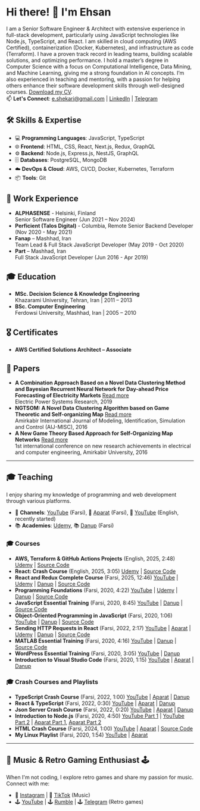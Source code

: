 # Hi there! 👋 I'm Ehsan
I am a Senior Software Engineer & Architect with extensive experience in full-stack development, particularly using JavaScript technologies like Node.js, TypeScript, and React. I am skilled in cloud computing (AWS Certified), containerization (Docker, Kubernetes), and infrastructure as code (Terraform). I have a proven track record in leading teams, building scalable solutions, and optimizing performance. I hold a master’s degree in Computer Science with a focus on Computational Intelligence, Data Mining, and Machine Learning, giving me a strong foundation in AI concepts. I’m also experienced in teaching and mentoring, with a passion for helping others enhance their software development skills through well-designed courses. [Download my CV](https://drive.google.com/file/d/1HZor8l0PEvMysKzaYU_3OOQsgRXACens/view?usp=sharing).    
📫 **Let's Connect**: e.shekari@gmail.com | [LinkedIn](https://www.linkedin.com/in/ehsan-shekari/) | [Telegram](https://t.me/shekariehsan) 

## 🛠️ Skills & Expertise
- 💻 **Programming Languages**: JavaScript, TypeScript
- 🌐 **Frontend**: HTML, CSS, React, Next.js, Redux, GraphQL
- ⚙️ **Backend**: Node.js, Express.js, NestJS, GraphQL  
- 🗄️ **Databases**: PostgreSQL, MongoDB  
- ☁️ **DevOps & Cloud**: AWS, CI/CD, Docker, Kubernetes, Terraform
- 📦 **Tools**: Git  

## 💼 Work Experience
- **ALPHASENSE** - Helsinki, Finland  
  Senior Software Engineer (Jun 2021 – Nov 2024)  
- **Perficient (Talos Digital)** - Columbia, Remote
  Senior Backend Developer (Nov 2020 - May 2021)  
- **Fanap** – Mashhad, Iran  
  Team Lead & Full Stack JavaScript Developer (May 2019 - Oct 2020)  
- **Part** – Mashhad, Iran  
  Full Stack JavaScript Developer (Jun 2016 - Apr 2019)  

## 🎓 Education
- **MSc. Decision Science & Knowledge Engineering**  
  Khazarami University, Tehran, Iran | 2011 – 2013  
- **BSc. Computer Engineering**  
  Ferdowsi University, Mashhad, Iran | 2005 – 2010

## 🎖️ Certificates
- **AWS Certified Solutions Architect – Associate**

## 📄 Papers
- **A Combination Approach Based on a Novel Data Clustering Method and Bayesian Recurrent Neural Network for Day-ahead Price Forecasting of Electricity Markets**  [Read more](https://www.sciencedirect.com/science/article/abs/pii/S0378779618303961)  
  Electric Power Systems Research, 2019    
- **NGTSOM: A Novel Data Clustering Algorithm based on Game Theoretic and Self-organizing Map**  [Read more](http://miscj.aut.ac.ir/article_850.html)  
  Amirkabir International Journal of Modeling, Identification, Simulation and Control (AIJ-MISC), 2016   
- **A New Game Theory Based Approach for Self-Organizing Map Networks**  [Read more](https://www.civilica.com/Paper-CBCONF01-CBCONF01_1007=A-New-Game-Theory-Based-Approach-for-Self-Organizing-Map-Networks.html)  
  1st international conference on new research achievements in electrical and computer engineering, Amirkabir University, 2016  
  
---

## 🎓 Teaching
I enjoy sharing my knowledge of programming and web development through various platforms.
- 🎥 **Channels**: [YouTube](https://www.youtube.com/@EhsanShekari-fa) (Farsi), 🎥 [Aparat](https://www.aparat.com/ehsanshekari) (Farsi), 🎥 [YouTube](https://www.youtube.com/@EhsanShekari-en) (English, recently started)  
- 📚 **Academies**: [Udemy](https://www.udemy.com/user/ehsan-shekari-2/), 📚 [Danup](https://danup.ir/academy/e-shekari/) (Farsi)   

### 🎓 Courses 
- **AWS, Terraform & GitHub Actions Projects** (English, 2025, 2:48) [Udemy](https://www.udemy.com/course/aws-terraform-github-actions-projects-personal-website/?referralCode=686BF11FB5C307E33A8F) | [Source Code](https://github.com/ehsanshekari/aws-tf-gha-projects-personal-website)
- **React: Crash Course** (English, 2025, 3:05) [Udemy](https://www.udemy.com/course/react-the-crash-course/?referralCode=E8C90A2C9ED91B29F40B) | [Source Code](https://github.com/ehsanshekari/react-crash-course)
- **React and Redux Complete Course** (Farsi, 2025, 12:46) [YouTube](https://www.youtube.com/playlist?list=PLJgS5tlEopOJL_LgZLBWad27Pn09ozszF) | [Udemy](https://www.udemy.com/course/complete-react-redux-course/) | [Danup](https://danup.ir/courses/react-and-redux-complete-course/) | [Source Code](https://github.com/ehsanshekari/complete-react-redux-farsi-playlist)
- **Programming Foundations** (Farsi, 2020, 4:22) [YouTube](https://www.youtube.com/playlist?list=PLJgS5tlEopOKSM-6HKjub6bTpmb4IALda) | [Udemy](https://www.udemy.com/course/programming-foundations/) | [Danup](https://danup.ir/courses/programming-principles/) | [Source Code](https://github.com/ehsanshekari/programming-foundations-course)   
- **JavaScript Essential Training** (Farsi, 2020, 8:45) [YouTube](https://www.youtube.com/playlist?list=PLJgS5tlEopOK3p6qU7kI-ineY0FdnYdwS) | [Danup](https://danup.ir/courses/javascript-essential-training/) | [Source Code](https://github.com/ehsanshekari/javascript-essential-training)
- **Object-Oriented Programming in JavaScript** (Farsi, 2020, 1:06) [YouTube](https://www.youtube.com/playlist?list=PLJgS5tlEopOIbG2H7lgG_ZRPoaysfJMHy) | [Danup](https://danup.ir/courses/oop-in-js/) | [Source Code](https://github.com/ehsanshekari/OOP-JS-Course)
- **Sending HTTP Requests in React** (Farsi, 2022, 2:17) [YouTube](https://www.youtube.com/playlist?list=PLJgS5tlEopOL2pXn92TbDiT1XdWvi-0gZ) | [Aparat](https://www.aparat.com/v/lme88e8) | [Udemy](https://www.udemy.com/course/sending-requests-in-react/) | [Danup](https://danup.ir/courses/sending-requests-in-react/) | [Source Code](https://github.com/ehsanshekari/quotes-example)  
- **MATLAB Essential Training** (Farsi, 2020, 4:16) [YouTube](https://www.youtube.com/playlist?list=PLJgS5tlEopOKZLCukZ47DXOLU7nMPK_nq) | [Danup](https://danup.ir/courses/matlab-primary-tutorial/) | [Source Code](https://github.com/ehsanshekari/matlab-essential-training)
- **WordPress Essential Training** (Farsi, 2020, 3:05) [YouTube](https://www.youtube.com/playlist?list=PLJgS5tlEopOLH5dc-NGx527YJnzLcKLO_) | [Danup](https://danup.ir/courses/how-to-make-a-wordpress-website/)
- **Introduction to Visual Studio Code** (Farsi, 2020, 1:15) [YouTube](https://www.youtube.com/playlist?list=PLJgS5tlEopOLBEtSzmLydEcq6AbtyHmkX) | [Aparat](https://www.aparat.com/v/3kH6A) | [Danup](https://danup.ir/courses/visual-studio-code/)

 ### 🎓 Crash Courses and Playlists  
- **TypeScript Crash Course** (Farsi, 2022, 1:00) [YouTube](https://www.youtube.com/watch?v=eesRuVH-YN8&list=PLJgS5tlEopOIiRPPXq9woSLjl79912-Fw&index=1) | [Aparat](https://www.aparat.com/v/i357o9h) | [Danup](https://danup.ir/courses/typescript-for-beginners)  
- **React & TypeScript** (Farsi, 2022, 0:30) [YouTube](https://www.youtube.com/watch?v=gS2H7OEAuHw&list=PLJgS5tlEopOIiRPPXq9woSLjl79912-Fw&index=2) | [Aparat](https://www.aparat.com/v/o579uhn) | [Danup](https://danup.ir/courses/typescript-for-beginners) 
- **Json Server Crash Course** (Farsi, 2022, 0:20) [YouTube](https://www.youtube.com/watch?v=jtqRr8CXHnU&list=PLJgS5tlEopOIiRPPXq9woSLjl79912-Fw&index=3) | [Aparat](https://www.aparat.com/v/NpRa9) | [Danup](https://danup.ir/courses/json-server/)
- **Introduction to Node.js** (Farsi, 2020, 4:50) [YouTube Part 1](https://www.youtube.com/watch?v=duz1q7_aE8s&list=PLJgS5tlEopOIiRPPXq9woSLjl79912-Fw&index=6) | [YouTube Part 2](https://www.youtube.com/watch?v=kbZ494j4JrY&list=PLJgS5tlEopOIiRPPXq9woSLjl79912-Fw&index=7) | [Aparat Part 1](https://www.aparat.com/v/i80lixr), [Aparat Part 2](https://www.aparat.com/v/xwWpv)     
- **HTML Crash Course** (Farsi, 2024, 1:00) [YouTube](https://www.youtube.com/watch?v=o628EHQ1SkY&list=PLJgS5tlEopOIiRPPXq9woSLjl79912-Fw&index=4) | [Aparat](https://www.aparat.com/v/i357o9h) | [Source Code](https://github.com/ehsanshekari/html-crash-course)   
- **My Linux Playlist** (Farsi, 2020, 1:54) [YouTube](https://www.youtube.com/watch?v=zY5OVIdPuGM&list=PLJgS5tlEopOIiRPPXq9woSLjl79912-Fw&index=8) | [Aparat](https://www.aparat.com/v/I0Ssx)  

---

## 🎵 Music & Retro Gaming Enthusiast 🕹️
When I'm not coding, I explore retro games and share my passion for music. Connect with me:

- 🎵 [Instagram](https://www.instagram.com/forgotten.unlocked) | 🎵 [TikTok](https://www.tiktok.com/@forgotten.unlocked) (Music)  
- 🕹️ [YouTube](https://www.youtube.com/@ForgottenUnlocked) | 🕹️ [Rumble](https://rumble.com/c/c-6778939) | 🕹️ [Telegram](https://t.me/forgotten_unlocked) (Retro games)
